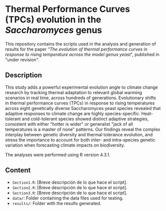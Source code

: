 # Thermal Performance Curves (TPCs) evolution in the *Saccharomyces* genus

This repository contains the scripts used in the analysis and generation of results for the paper “*The evolution of thermal performance curves in response to rising temperature across the model genus yeast*”, published in "under revision".

## Description
This study adds a powerful experimental evolution angle to climate change research by tracking thermal adaptation to relevant global warming scenarios in real time, across hundreds of generations. Evolutionary shifts in thermal performance curves (TPCs) in response to rising temperatures across eight genetically diverse Saccharomyces yeast species revealed that adaptive responses to climate change are highly species-specific. Heat-tolerant and cold-tolerant species showed distinct adaptive strategies, consistent with either "hotter is wider" or generalist "jack of all temperatures is a master of none" patterns. Our findings reveal the complex interplay between genetic diversity and thermal tolerance evolution, and stress the importance to account for both inter- and intra-species genetic variation when forecasting climate impacts on biodiversity.

The analyses were performed using R version 4.3.1.

## Content
- `Section1.R`: [Breve descripción de lo que hace el script].
- `Section2.R`: [Breve descripción de lo que hace el script].
- `Section3.R`: [Breve descripción de lo que hace el script].
- `data/`: Folder containing the data files used for testing.
- `results/`: Folder with the results generated.
